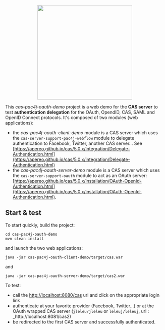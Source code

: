 <p align="center">
  <img src="https://pac4j.github.io/pac4j/img/logo-cas.png" width="300" />
</p>

This *cas-pac4j-oauth-demo* project is a web demo for the **CAS server** to test **authentication delegation** for the OAuth, OpendID, CAS, SAML and OpenID Connect protocols. It's composed of two modules (web applications):

- the *cas-pac4j-oauth-client-demo* module is a CAS server which uses the `cas-server-support-pac4j-webflow` module to delegate authentication to Facebook, Twitter, another CAS server... See [https://apereo.github.io/cas/5.0.x/integration/Delegate-Authentication.html](https://apereo.github.io/cas/5.0.x/integration/Delegate-Authentication.html)
- the *cas-pac4j-oauth-server-demo* module is a CAS server which uses the `cas-server-support-oauth` module to act as an OAuth server: [https://apereo.github.io/cas/5.0.x/installation/OAuth-OpenId-Authentication.html](https://apereo.github.io/cas/5.0.x/installation/OAuth-OpenId-Authentication.html).

## Start & test

To start quickly, build the project:

```shell
cd cas-pac4j-oauth-demo
mvn clean install
```

and launch the two web applications:

```shell
java -jar cas-pac4j-oauth-client-demo/target/cas.war
```

and

```shell
java -jar cas-pac4j-oauth-server-demo/target/cas2.war
```

To test:

- call the [http://localhost:8080/cas](http://localhost:8080/cas) url and click on the appropriate login link
- authenticate at your favorite provider (Facebook, Twitter...) or at the OAuth wrapped CAS server (`jleleu/jleleu` or `leleuj/leleuj`, url : _http://localhost:8081/cas2)
- be redirected to the first CAS server and successfully authenticated.
